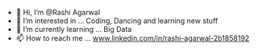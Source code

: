 - 👋 Hi, I’m @Rashi Agarwal
- 👀 I’m interested in ... Coding, Dancing and learning new stuff
- 🌱 I’m currently learning ... Big Data
- 📫 How to reach me ... www.linkedin.com/in/rashi-agarwal-2b1858192
<!--- 💞️ I’m looking to collaborate on ...--->


<!---
Rashi-Agarwal1611/Rashi-Agarwal1611 is a ✨ special ✨ repository because its `README.md` (this file) appears on your GitHub profile.
You can click the Preview link to take a look at your changes.
--->
